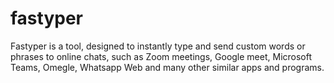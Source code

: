 # fastyper
Fastyper is a tool, designed to instantly type and send custom words or phrases to online chats, such as Zoom meetings, Google meet, Microsoft Teams, Omegle, Whatsapp Web and many other similar apps and programs.
